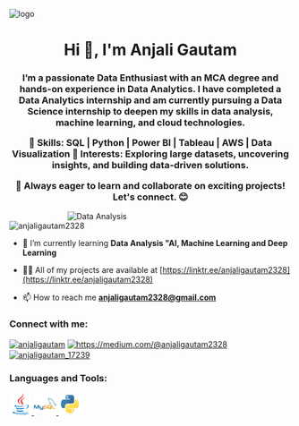 ![logo](https://www.google.com/imgres?imgurl=https://media.licdn.com/dms/image/v2/D5612AQHTzERvN84NQg/article-cover_image-shrink_720_1280/article-cover_image-shrink_720_1280/0/1687763580983?e%3D2147483647%26v%3Dbeta%26t%3DTijXjO8QfjnDTHKZYonMESx_sQbuVxtML6WL1LvXF08&imgrefurl=https://www.linkedin.com/pulse/data-science-dharani-d&h=392&w=1280&tbnid=VgGlK0XyTfz6JM&source=sa.im&tbnh=306&tbnw=1001&usg=AI4_-kSDsVc3jDHN3zgSslcAEDo3jtzTkg&vet=1&docid=zIlQFjWUeGTQbM )
<h1 align="center">Hi 👋, I'm Anjali Gautam</h1>
<h3 align="center">I’m a passionate Data Enthusiast with an MCA degree and hands-on experience in Data Analytics. 
I have completed a Data Analytics internship and am currently pursuing a Data Science internship to deepen my skills in data analysis, machine learning, and cloud technologies.

🔹 Skills: SQL | Python | Power BI | Tableau | AWS | Data Visualization
🔹 Interests: Exploring large datasets, uncovering insights, and building data-driven solutions.

🚀 Always eager to learn and collaborate on exciting projects! Let's connect. 😊
</h3>

<img align="right" alt="Data Analysis" width="400" src="https://digitalcreativemind.com/wp-content/uploads/2021/06/Analytics_amp_Data_Science.gif">


<p align="left"> <img src="https://komarev.com/ghpvc/?username=anjaligautam2328&label=Profile%20views&color=0e75b6&style=flat" alt="anjaligautam2328" /> </p>

- 🌱 I’m currently learning **Data Analysis "AI, Machine Learning and Deep Learning**

- 👨‍💻 All of my projects are available at [https://linktr.ee/anjaligautam2328](https://linktr.ee/anjaligautam2328)

- 📫 How to reach me **anjaligautam2328@gmail.com**

<h3 align="left">Connect with me:</h3>
<p align="left">
<a href="https://linkedin.com/in/anjaligautam" target="blank"><img align="center" src="https://raw.githubusercontent.com/rahuldkjain/github-profile-readme-generator/master/src/images/icons/Social/linked-in-alt.svg" alt="anjaligautam" height="30" width="40" /></a>
<a href="https://medium.com/https://medium.com/@anjaligautam2328" target="blank"><img align="center" src="https://raw.githubusercontent.com/rahuldkjain/github-profile-readme-generator/master/src/images/icons/Social/medium.svg" alt="https://medium.com/@anjaligautam2328" height="30" width="40" /></a>
<a href="https://discord.gg/anjaligautam_17239" target="blank"><img align="center" src="https://raw.githubusercontent.com/rahuldkjain/github-profile-readme-generator/master/src/images/icons/Social/discord.svg" alt="anjaligautam_17239" height="30" width="40" /></a>
</p>

<h3 align="left">Languages and Tools:</h3>
<p align="left"> <a href="https://www.java.com" target="_blank" rel="noreferrer"> <img src="https://raw.githubusercontent.com/devicons/devicon/master/icons/java/java-original.svg" alt="java" width="40" height="40"/> </a> <a href="https://www.mysql.com/" target="_blank" rel="noreferrer"> <img src="https://raw.githubusercontent.com/devicons/devicon/master/icons/mysql/mysql-original-wordmark.svg" alt="mysql" width="40" height="40"/> </a> <a href="https://www.python.org" target="_blank" rel="noreferrer"> <img src="https://raw.githubusercontent.com/devicons/devicon/master/icons/python/python-original.svg" alt="python" width="40" height="40"/> </a> </p>




<!--
**anjaligautam2328/anjaligautam2328** is a ✨ _special_ ✨ repository because its `README.md` (this file) appears on your GitHub profile.

Here are some ideas to get you started:

- 🔭 I’m currently working on ...
- 🌱 I’m currently learning ...
- 👯 I’m looking to collaborate on ...
- 🤔 I’m looking for help with ...
- 💬 Ask me about ...
- 📫 How to reach me: ...
- 😄 Pronouns: ...
- ⚡ Fun fact: ...
-->
